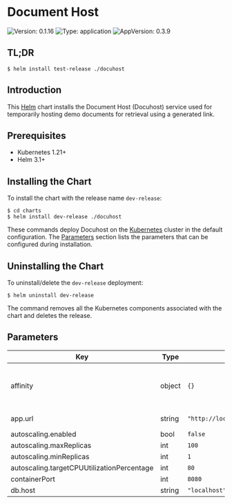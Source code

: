 # Document Host

![Version: 0.1.16](https://img.shields.io/badge/Version-0.1.16-informational?style=flat-square) ![Type: application](https://img.shields.io/badge/Type-application-informational?style=flat-square) ![AppVersion: 0.3.9](https://img.shields.io/badge/AppVersion-0.3.9-informational?style=flat-square)

## TL;DR

```console
$ helm install test-release ./docuhost
```

## Introduction

This [Helm](https://helm.sh) chart installs the Document Host (Docuhost)
service used for temporarily hosting demo documents for retrieval using a
generated link.

## Prerequisites

- Kubernetes 1.21+
- Helm 3.1+

## Installing the Chart

To install the chart with the release name `dev-release`:

```console
$ cd charts
$ helm install dev-release ./docuhost
```

These commands deploy Docuhost on the [Kubernetes](https://kubernetes.io)
cluster in the default configuration. The [Parameters](#parameters) section
lists the parameters that can be configured during installation.

## Uninstalling the Chart

To uninstall/delete the `dev-release` deployment:

```console
$ helm uninstall dev-release
```

The command removes all the Kubernetes components associated with the chart and
deletes the release.

## Parameters

| Key                                        | Type   | Default                           | Description                                                                                                                                                                                                                     |
| ------------------------------------------ | ------ | --------------------------------- | ------------------------------------------------------------------------------------------------------------------------------------------------------------------------------------------------------------------------------- |
| affinity                                   | object | `{}`                              | Affinity for pod assignment ref: https://kubernetes.io/docs/concepts/configuration/assign-pod-node/#affinity-and-anti-affinity NOTE: podAffinityPreset, podAntiAffinityPreset, and nodeAffinityPreset will be ignored when set. |
| app.url                                    | string | `"http://localhost/v1/documents"` | Fully-qualified URL to the documents resource (gets prepend to document ID)                                                                                                                                                     |
| autoscaling.enabled                        | bool   | `false`                           | Enable auto-scaling for DocuHost                                                                                                                                                                                                |
| autoscaling.maxReplicas                    | int    | `100`                             | Maximum number of replicas that can be deployed                                                                                                                                                                                 |
| autoscaling.minReplicas                    | int    | `1`                               | Minimum number of replicas to deploy                                                                                                                                                                                            |
| autoscaling.targetCPUUtilizationPercentage | int    | `80`                              | Target CPU utilization (percent) for each replica                                                                                                                                                                               |
| containerPort                              | int    | `8080`                            | DocuHost container port                                                                                                                                                                                                         |
| db.host                                    | string | `"localhost"`                     | Database host                                                                                                                                                                                                                   |
